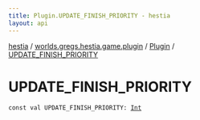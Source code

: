 ```yaml
---
title: Plugin.UPDATE_FINISH_PRIORITY - hestia
layout: api
---
```


<div class='api-docs-breadcrumbs'><a href="../../index.html">hestia</a> / <a href="../index.html">worlds.gregs.hestia.game.plugin</a> / <a href="index.html">Plugin</a> / <a href="./-u-p-d-a-t-e_-f-i-n-i-s-h_-p-r-i-o-r-i-t-y.html">UPDATE_FINISH_PRIORITY</a></div>

# UPDATE_FINISH_PRIORITY

<div class="signature"><code><span class="keyword">const</span> <span class="keyword">val </span><span class="identifier">UPDATE_FINISH_PRIORITY</span><span class="symbol">: </span><a href="https://kotlinlang.org/api/latest/jvm/stdlib/kotlin/-int/index.html"><span class="identifier">Int</span></a></code></div>
